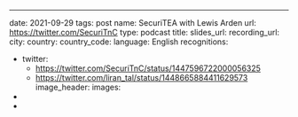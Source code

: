 ---
date: 2021-09-29
tags: post
name: SecuriTEA with Lewis Arden
url: https://twitter.com/SecuriTnC
type: podcast
title: 
slides_url: 
recording_url: 
city: 
country: 
country_code:
language: English
recognitions:
  - twitter:
    - https://twitter.com/SecuriTnC/status/1447596722000056325
    - https://twitter.com/liran_tal/status/1448665884411629573
image_header: 
images:
  - 
  - 
